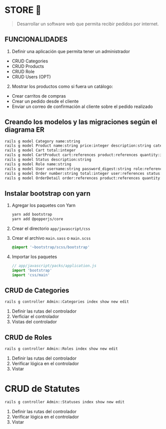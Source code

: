# STORE 🛒

> Desarrollar un software web que permita recibir pedidos por internet.

## FUNCIONALIDADES

1. Definir una aplicación que permita tener un administrador
 - CRUD Categories
 - CRUD Products
 - CRUD Role
 - CRUD Users (OPT)

2. Mostrar los productos como si fuera un catálogo:
 - Crear carritos de compras
 - Crear un pedido desde el cliente
 - Enviar un correo de confirmación al cliente sobre el pedido realizado

## Creando los modelos y las migraciones según el diagrama ER

```bash
rails g model Category name:string
rails g model Product name:string price:integer description:string category:references
rails g model Cart total:integer
rails g model CartProduct cart:references product:references quantity:integer
rails g model Status description:string
rails g model Role name:string
rails g model User username:string password_digest:string role:references
rails g model Order number:string total:integer user:references status:references
rails g model OrderDetail order:references product:references quantity:integer
```



## Instalar bootstrap con yarn

1. Agregar los paquetes con Yarn

    ```bash
    yarn add bootstrap
    yarn add @popperjs/core
    ```

2. Crear el directorio `app/javascript/css`
3. Crear el archivo `main.sass` o `main.scss`

    ```sass
    @import '~bootstrap/scss/bootstrap'
    ```
4. Importar los paquetes

    ```javascript
    // app/javascript/packs/application.js
    import 'bootstrap'
    import 'css/main'
    ```

## CRUD de Categories

```bash
rails g controller Admin::Categories index show new edit
```

1. Definir las rutas del controlador
2. Verficiar el controlador
3. Vistas del controlador

## CRUD de Roles

```bash
rails g controller Admin::Roles index show new edit
```

1. Definir las rutas del controlador
2. Verificar lógica en el controlador
3. Vistar

# CRUD de Statutes

```bash
rails g controller Admin::Statuses index show new edit
```

1. Definir las rutas del controlador
2. Verificar lógica en el controlador
3. Vistar